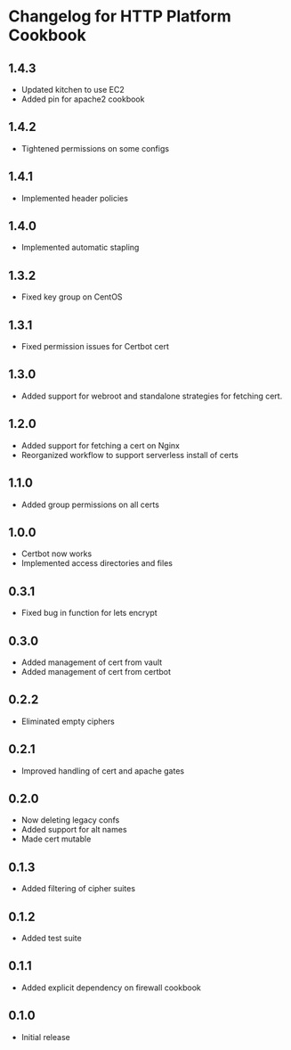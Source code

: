 # Changelog for HTTP Platform Cookbook

## 1.4.3

* Updated kitchen to use EC2
* Added pin for apache2 cookbook

## 1.4.2

* Tightened permissions on some configs

## 1.4.1

* Implemented header policies

## 1.4.0

* Implemented automatic stapling

## 1.3.2

* Fixed key group on CentOS

## 1.3.1

* Fixed permission issues for Certbot cert

## 1.3.0

* Added support for webroot and standalone strategies for fetching cert.

## 1.2.0

* Added support for fetching a cert on Nginx
* Reorganized workflow to support serverless install of certs

## 1.1.0

* Added group permissions on all certs

## 1.0.0

* Certbot now works
* Implemented access directories and files

## 0.3.1

* Fixed bug in function for lets encrypt

## 0.3.0

* Added management of cert from vault
* Added management of cert from certbot

## 0.2.2

* Eliminated empty ciphers

## 0.2.1

* Improved handling of cert and apache gates

## 0.2.0

* Now deleting legacy confs
* Added support for alt names
* Made cert mutable

## 0.1.3

* Added filtering of cipher suites

## 0.1.2

* Added test suite

## 0.1.1

* Added explicit dependency on firewall cookbook

## 0.1.0

* Initial release
